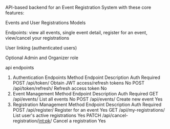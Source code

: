 API-based backend for an Event Registration System with these core features:

Events and User Registrations Models

Endpoints: view all events, single event detail, register for an event, view/cancel your registrations

User linking (authenticated users)

Optional Admin and Organizer role

api endpoints 

1. Authentication Endpoints
Method	Endpoint	Description	Auth Required
POST	/api/token/	Obtain JWT access/refresh tokens	No
POST	/api/token/refresh/	Refresh access token	No
2. Event Management
Method	Endpoint	Description	Auth Required
GET	/api/events/	List all events	No
POST	/api/events/	Create new event	Yes
3. Registration Management
Method	Endpoint	Description	Auth Required
POST	/api/register/	Register for an event	Yes
GET	/api/my-registrations/	List user's active registrations	Yes
PATCH	/api/cancel-registration/<int:pk>/	Cancel a registration	Yes